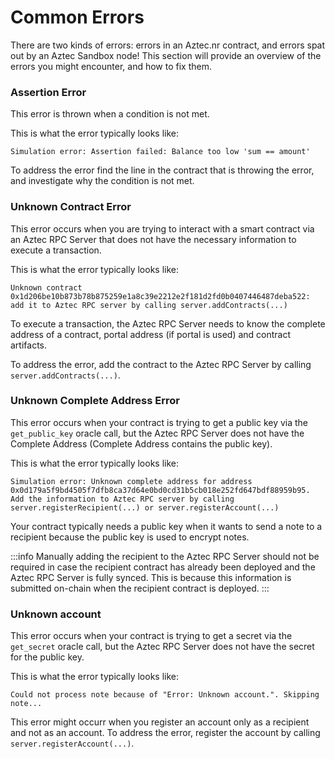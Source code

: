 # Common Errors

There are two kinds of errors: errors in an Aztec.nr contract, and errors spat out by an Aztec Sandbox node!
This section will provide an overview of the errors you might encounter, and how to fix them.

### Assertion Error

This error is thrown when a condition is not met.

This is what the error typically looks like:
```
Simulation error: Assertion failed: Balance too low 'sum == amount'
```

To address the error find the line in the contract that is throwing the error, and investigate why the condition is not met.

### Unknown Contract Error
This error occurs when you are trying to interact with a smart contract via an Aztec RPC Server that does not have the necessary information to execute a transaction.

This is what the error typically looks like:
```
Unknown contract 0x1d206be10b873b78b875259e1a8c39e2212e2f181d2fd0b0407446487deba522: add it to Aztec RPC server by calling server.addContracts(...)
```

To execute a transaction, the Aztec RPC Server needs to know the complete address of a contract, portal address (if portal is used) and contract artifacts.

To address the error, add the contract to the Aztec RPC Server by calling `server.addContracts(...)`.

### Unknown Complete Address Error
This error occurs when your contract is trying to get a public key via the `get_public_key` oracle call, but the Aztec RPC Server does not have the Complete Address (Complete Address contains the public key).

This is what the error typically looks like:
```
Simulation error: Unknown complete address for address 0x0d179a5f9bd4505f7dfb8ca37d64e0bd0cd31b5cb018e252fd647bdf88959b95. Add the information to Aztec RPC server by calling server.registerRecipient(...) or server.registerAccount(...)
```

Your contract typically needs a public key when it wants to send a note to a recipient because the public key is used to encrypt notes.

:::info
Manually adding the recipient to the Aztec RPC Server should not be required in case the recipient contract has already been deployed and the Aztec RPC Server is fully synced.
This is because this information is submitted on-chain when the recipient contract is deployed.
:::

### Unknown account
This error occurs when your contract is trying to get a secret via the `get_secret` oracle call, but the Aztec RPC Server does not have the secret for the public key.

This is what the error typically looks like:
```
Could not process note because of "Error: Unknown account.". Skipping note...
```

This error might occurr when you register an account only as a recipient and not as an account.
To address the error, register the account by calling `server.registerAccount(...)`.